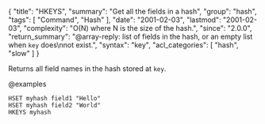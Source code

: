 {
  "title": "HKEYS",
  "summary": "Get all the fields in a hash",
  "group": "hash",
  "tags": [
    "Command",
    "Hash"
  ],
  "date": "2001-02-03",
  "lastmod": "2001-02-03",
  "complexity": "O(N) where N is the size of the hash.",
  "since": "2.0.0",
  "return_summary": "@array-reply: list of fields in the hash, or an empty list when `key` does\nnot exist.",
  "syntax": "key",
  "acl_categories": [
    "hash",
    "slow"
  ]
}

Returns all field names in the hash stored at `key`.

@examples

```cli
HSET myhash field1 "Hello"
HSET myhash field2 "World"
HKEYS myhash
```

